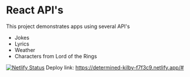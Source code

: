 # React API's
This project demonstrates apps using several API's
* Jokes
* Lyrics
* Weather
* Characters from Lord of the Rings

[![Netlify Status](https://api.netlify.com/api/v1/badges/84de86dc-a20a-485d-8cd9-1a73ba57ab62/deploy-status)](https://app.netlify.com/sites/determined-kilby-f7f3c9/deploys)
Deploy link:
https://determined-kilby-f7f3c9.netlify.app/#
